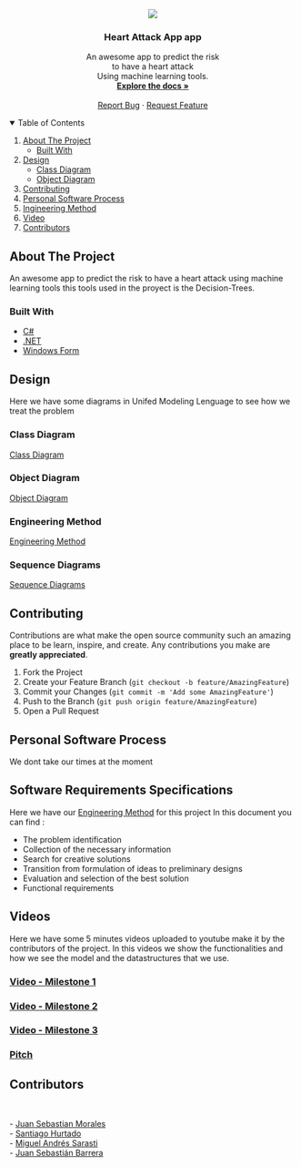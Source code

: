 <p align="center">
    <img src="https://i1.wp.com/www.sopitas.com/wp-content/uploads/2016/03/Homer-Simpson-Heart-Attack.jpg"/>
  </a>

  <h3 align="center">Heart Attack App app</h3>

  <p align="center">
    An awesome app to predict the risk <br />to have a heart attack<br />Using machine learning tools.
    <br />
    <a href="https://github.com/JuanSebastianMoralesVilla/ProjectX"><strong>Explore the docs »</strong></a>
    <br />
    <br />
    <a href="https://wa.me/573214650140">Report Bug</a>
    ·
    <a href="https://github.com/SebasBarrera/valle-temperatures/issues">Request Feature</a>
  </p>
</p>

<details open="open">
  <summary>Table of Contents</summary>
  <ol>
    <li>
      <a href="#about-the-project">About The Project</a>
      <ul>
        <li><a href="#built-with">Built With</a></li>
      </ul>
    </li>
    <li>
      <a href="#design">Design</a>
      <ul>
        <li><a href="#class-diagram">Class Diagram</a></li>
        <li><a href="#object-diagram">Object Diagram</a></li>
      </ul>
    </li>
    <li><a href="#contributing">Contributing</a></li>
    <li><a href="#personal-software-process">Personal Software Process</a></li>
    <li><a href="#ingineering-method">Ingineering Method</a></li>
    <li><a href="#video">Video</a></li>
    <li><a href="#contributors">Contributors</a></li>
  </ol>
</details>

## About The Project

An awesome app to predict the risk to have a heart attack using machine learning tools this tools used in the proyect is the Decision-Trees.

<!--![Principal Screen](https://github.com/SebasBarrera/valle-temperatures/blob/master/images/tableview.jpeg?raw=true "Principal Screen") -->

<!--This will be the first screen you see after you choose the dataset-->
<!--Here: 
* You can see all the information from the dataset
* You can filter the data from the dataset according to different criteria
* You can open an other window with a map with all -or filtered- sensors points distributed around all the department
* You can open an other window with three (3) charts comparing some information from all dataset -or filtered--->

<!--![Map Screen](https://github.com/SebasBarrera/valle-temperatures/blob/master/images/map.jpeg?raw=true "Map Screen")-->
<!--![Chart Screen](https://github.com/SebasBarrera/valle-temperatures/blob/master/images/chart.jpeg?raw=true "Chart Screen")-->

### Built With

* [C#](https://docs.microsoft.com/en-us/dotnet/csharp/)
* [.NET](https://docs.microsoft.com/en-us/dotnet/)
* [Windows Form](https://docs.microsoft.com/es-es/dotnet/desktop/winforms/overview/?view=netdesktop-5.0)

## Design

Here we have some diagrams in Unifed Modeling Lenguage to see how we treat the problem

### Class Diagram
[Class Diagram](https://github.com/JuanSebastianMoralesVilla/ProjectX/blob/main/Documentacion/ClassDiagram.pdf)

### Object Diagram
[Object Diagram](https://github.com/JuanSebastianMoralesVilla/ProjectX/blob/main/Documentacion/Diagrama%20de%20objetos%20heart%20atack%20.pdf)

### Engineering Method
[Engineering Method](https://github.com/JuanSebastianMoralesVilla/ProjectX/blob/main/Documentacion/Met%C3%B3do%20de%20la%20ingenieria%20Proyecto%20x.pdf)

### Sequence Diagrams
[Sequence Diagrams](https://github.com/JuanSebastianMoralesVilla/ProjectX/blob/main/Documentacion/Sequence%20Diagrams.pdf)

## Contributing

Contributions are what make the open source community such an amazing place to be learn, inspire, and create. Any contributions you make are **greatly appreciated**.

1. Fork the Project
2. Create your Feature Branch (`git checkout -b feature/AmazingFeature`)
3. Commit your Changes (`git commit -m 'Add some AmazingFeature'`)
4. Push to the Branch (`git push origin feature/AmazingFeature`)
5. Open a Pull Request

## Personal Software Process

We dont take our times at the moment

## Software Requirements Specifications

Here we have our <a href="https://github.com/JuanSebastianMoralesVilla/ProjectX/blob/main/Documentacion/Met%C3%B3do%20de%20la%20ingenieria%20Proyecto%20x.pdf">Engineering Method</a> for this project
In this document you can find :
* The problem identification
* Collection of the necessary information
* Search for creative solutions
* Transition from formulation of ideas to preliminary designs
* Evaluation and selection of the best solution
* Functional requirements

## Videos

Here we have some 5 minutes videos uploaded to youtube make it by the contributors of the project.
In this videos we show the functionalities and how we see the model and the datastructures that we use.

### [Video - Milestone 1](https://youtu.be/NX_hr811Gl0)
### [Video - Milestone 2](https://youtu.be/8ViVyqaJcxQ)
### [Video - Milestone 3](https://youtu.be/4zbWcJPt7-w)
### [Pitch](https://youtu.be/ZayVhv_tCLU)

## Contributors 
<br />
  <p align="left">
    - <a href="https://github.com/JuanSebastianMoralesVilla">Juan Sebastian Morales</a><br>
    - <a href="https://github.com/YoNoSoySantiago">Santiago Hurtado</a><br>
    - <a href="https://github.com/MSarasti">Miguel Andrés Sarasti</a><br>
    - <a href="https://github.com/SebasBarrera">Juan Sebastián Barrera</a><br>
  </p>
<br />
